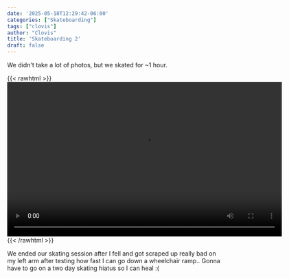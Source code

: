 ```yaml
---
date: '2025-05-18T12:29:42-06:00'
categories: ["Skateboarding"]
tags: ["clovis"]
author: "Clovis"
title: 'Skateboarding 2'
draft: false
---
```


We didn't take a lot of photos, but we skated for ~1 hour.

{{< rawhtml >}}
<video width="640" height="360" controls>
  <source src="/images/skate2.mp4">
</video>
{{< /rawhtml >}}

We ended our skating session after I fell and got scraped up really bad on my left arm after testing how fast I can go down a wheelchair ramp..
Gonna have to go on a two day skating hiatus so I can heal :(

